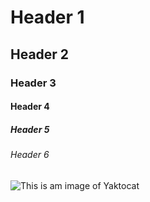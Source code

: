 # Header 1
## Header 2
### Header 3
#### Header 4
##### Header 5
###### Header 6

![This is am image of Yaktocat](https://octodex.github.com/images/yaktocat.png)
